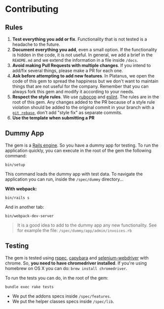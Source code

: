 # Contributing

## Rules

1. **Test everything you add or fix**. Functionality that is not tested is a headache to the future.
1. **Document everything you add**, even a small option. If the functionality is hidden in the code, it is not useful.
In general, we add a brief in the `README.md` and we extend the information in a file inside `/docs`.
1. **Avoid making Pull Requests with multiple changes**. If you intend to add/fix several things, please make a PR for each one.
1. **Ask before attempting to add new features**. In Platanus, we open the code of this gem to spread the happiness but we don't want to maintain things that are not useful for the company. Remember that you can always fork this gem and modify it according to your needs.
1. **Respect the style rules**. We use [rubocop](https://github.com/bbatsov/rubocop) and [eslint](https://eslint.org/). The rules are in the root of this gem. Any changes added to the PR because of a style rule violation should be added to the original commit in your branch with a [`git rebase`](https://help.github.com/articles/about-git-rebase/), don't add "style fix" as separate commits.
1. **Use the template when submitting a PR** 

## Dummy App

The gem is a [Rails engine](http://guides.rubyonrails.org/v4.2/engines.html). So you have a dummy app for testing.
To run the application quickly, you can execute in the root of the gem the following command:

```
bin/setup
```

This command loads the dummy app with test data.
To navigate the application you can run, inside the `/spec/dummy` directory...

**With webpack:**

```
bin/rails s
```

And in another tab:

```
bin/webpack-dev-server
```


> It is a good idea to add to the dummy app any new functionality. See for example the file: `/spec/dummy/app/admin/invoices.rb`

## Testing

The gem is tested using [rspec](https://github.com/rspec/rspec-rails), [capybara](https://github.com/teamcapybara/capybara#using-capybara-with-rspec) and [selenium-webdriver](https://github.com/SeleniumHQ/selenium/tree/master/rb) with chrome. So, **you need to have chromedriver installed**.
If you're using homebrew on OS X you can do: `brew install chromedriver`.

To run the tests you can do, in the root of the gem:

```
bundle exec rake tests
```

- We put the addons specs inside `/spec/features`.
- We put the helper classes specs inside `/spec/lib`.
